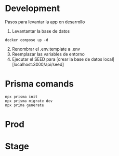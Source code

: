 # Development
Pasos para levantar la app en desarrollo

1. Levantantar la base de datos
```
docker compose up -d
```

2. Renombrar el .env.template a .env
3. Reemplazar las variables de entorno
4. Ejecutar el SEED para [crear la base de datos local][localhost:3000/api/seed]
# Prisma comands
```
npx prisma init
npx prisma migrate dev
npx prima generate
```
# Prod

# Stage